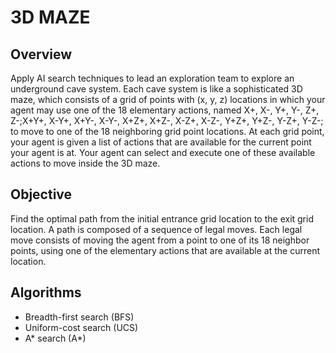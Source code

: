 # 3D MAZE

## Overview
Apply AI search techniques to lead an exploration team to explore an underground cave system.
Each cave system is like a sophisticated 3D maze, which consists of a grid of points with (x, y, z) locations in which your agent may use one of the 18 elementary actions, named X+, X-, Y+, Y-, Z+, Z-;X+Y+, X-Y+, X+Y-, X-Y-, X+Z+, X+Z-, X-Z+, X-Z-, Y+Z+, Y+Z-, Y-Z+, Y-Z-; to move to one of the 18 neighboring grid point locations.
At each grid point, your agent is given a list of actions that are available for the current point your agent is at. Your agent can select and execute  one of these available actions to move inside the 3D maze.

## Objective
Find the optimal path from the initial entrance grid location to the exit grid location. A path is composed of a sequence of legal moves. Each legal move consists of moving the agent from a point to one of its 18 neighbor points, using one of the elementary actions that are available at
the current location.

## Algorithms 
- Breadth-first search (BFS)
- Uniform-cost search (UCS)
- A* search (A*)
